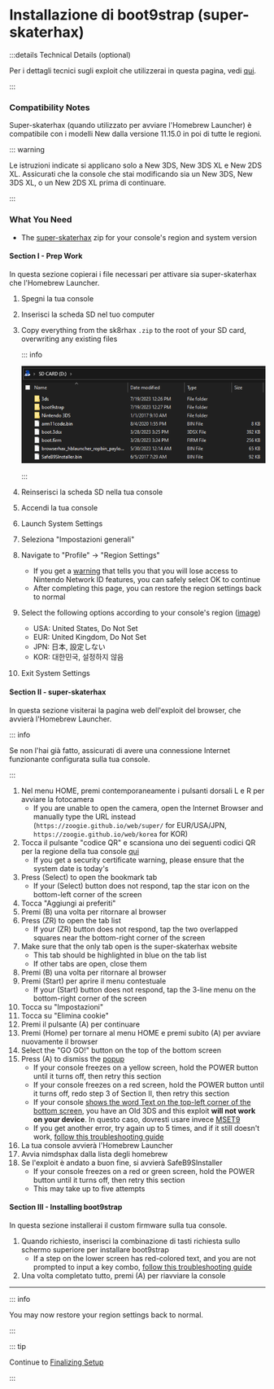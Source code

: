 # Installazione di boot9strap (super-skaterhax)

:::details Technical Details (optional)

Per i dettagli tecnici sugli exploit che utilizzerai in questa pagina, vedi [qui](https://github.com/zoogie/super-skaterhax).

:::

### Compatibility Notes

Super-skaterhax (quando utilizzato per avviare l'Homebrew Launcher) è compatibile con i modelli New dalla versione 11.15.0 in poi di tutte le regioni.

::: warning

Le istruzioni indicate si applicano solo a New 3DS, New 3DS XL e New 2DS XL. Assicurati che la console che stai modificando sia un New 3DS, New 3DS XL, o un New 2DS XL prima di continuare.

:::

### What You Need

- The [super-skaterhax](https://toxicaven.dev/skater) zip for your console's region and system version

#### Section I - Prep Work

In questa sezione copierai i file necessari per attivare sia super-skaterhax che l'Homebrew Launcher.

1. Spegni la tua console

2. Inserisci la scheda SD nel tuo computer

3. Copy everything from the sk8rhax `.zip` to the root of your SD card, overwriting any existing files

   ::: info

   ![](/images/screenshots/skater-root-layout.png)

   :::

4. Reinserisci la scheda SD nella tua console

5. Accendi la tua console

6. Launch System Settings

7. Seleziona "Impostazioni generali"

8. Navigate to "Profile" -> "Region Settings"
   - If you get a [warning](/images/screenshots/skaterhax/country-change-notice.png) that tells you that you will lose access to Nintendo Network ID features, you can safely select OK to continue
   - After completing this page, you can restore the region settings back to normal

9. Select the following options according to your console's region ([image](/images/screenshots/skaterhax/skater-lang.png))
   - USA: United States, Do Not Set
   - EUR: United Kingdom, Do Not Set
   - JPN: 日本, 設定しない
   - KOR: 대한민국, 설정하지 않음

10. Exit System Settings

#### Section II - super-skaterhax

In questa sezione visiterai la pagina web dell'exploit del browser, che avvierà l'Homebrew Launcher.

::: info

Se non l'hai già fatto, assicurati di avere una connessione Internet funzionante configurata sulla tua console.

:::

1. Nel menu HOME, premi contemporaneamente i pulsanti dorsali L e R per avviare la fotocamera
   - If you are unable to open the camera, open the Internet Browser and manually type the URL instead (`https://zoogie.github.io/web/super/` for EUR/USA/JPN, `https://zoogie.github.io/web/korea` for KOR)
2. Tocca il pulsante "codice QR" e scansiona uno dei seguenti codici QR per la regione della tua console [qui](https://user-images.githubusercontent.com/28328903/226086338-585bfdac-0aac-44c0-b413-89206d2815d8.png)
   - If you get a security certificate warning, please ensure that the system date is today's
3. Press (Select) to open the bookmark tab
   - If your (Select) button does not respond, tap the star icon on the bottom-left corner of the screen
4. Tocca "Aggiungi ai preferiti"
5. Premi (B) una volta per ritornare al browser
6. Press (ZR) to open the tab list
   - If your (ZR) button does not respond, tap the two overlapped squares near the bottom-right corner of the screen
7. Make sure that the only tab open is the super-skaterhax website
   - This tab should be highlighted in blue on the tab list
   - If other tabs are open, close them
8. Premi (B) una volta per ritornare al browser
9. Premi (Start) per aprire il menu contestuale
   - If your (Start) button does not respond, tap the 3-line menu on the bottom-right corner of the screen
10. Tocca su "Impostazioni"
11. Tocca su "Elimina cookie"
12. Premi il pulsante (A) per continuare
13. Premi (Home) per tornare al menu HOME e premi subito (A) per avviare nuovamente il browser
14. Select the "GO GO!" button on the top of the bottom screen
15. Press (A) to dismiss the [popup](/images/screenshots/skaterhax/skater-popup.png)
    - If your console freezes on a yellow screen, hold the POWER button until it turns off, then retry this section
    - If your console freezes on a red screen, hold the POWER button until it turns off, redo step 3 of Section II, then retry this section
    - If your console [shows the word Text on the top-left corner of the bottom screen](/images/screenshots/skaterhax/skater-old3ds.png), you have an Old 3DS and this exploit **will not work on your device**. In questo caso, dovresti usare invece [MSET9](installing-boot9strap-\(mset9\))
    - If you get another error, try again up to 5 times, and if it still doesn't work, [follow this troubleshooting guide](troubleshooting#installing-boot9strap-super-skaterhax)
16. La tua console avvierà l'Homebrew Launcher
17. Avvia nimdsphax dalla lista degli homebrew
18. Se l'exploit è andato a buon fine, si avvierà SafeB9SInstaller
    - If your console freezes on a red or green screen, hold the POWER button until it turns off, then retry this section
    - This may take up to five attempts

#### Section III - Installing boot9strap

In questa sezione installerai il custom firmware sulla tua console.

1. Quando richiesto, inserisci la combinazione di tasti richiesta sullo schermo superiore per installare boot9strap
   - If a step on the lower screen has red-colored text, and you are not prompted to input a key combo, [follow this troubleshooting guide](troubleshooting#issues-with-safeb9sinstaller)
2. Una volta completato tutto, premi (A) per riavviare la console

<!--@include: ./_include/configure-luma3ds.md -->

<!--@include: ./_include/luma3ds-installed-note.md -->

___

::: info

You may now restore your region settings back to normal.

:::

::: tip

Continue to [Finalizing Setup](finalizing-setup)

:::
